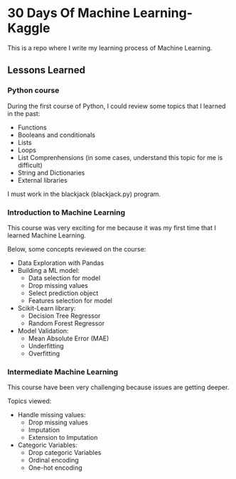 # 30 Days Of Machine Learning-Kaggle

This is a repo where I write my learning process of Machine Learning. 

## Lessons Learned

### Python course
During the first course of Python, I could review some topics that I learned in the past:

- Functions
- Booleans and conditionals
- Lists
- Loops
- List Comprenhensions (in some cases, understand this topic for me is difficult)
- String and Dictionaries
- External libraries

I must work in the blackjack (blackjack.py) program.

### Introduction to Machine Learning
This course was very exciting for me because it was my first time that I learned Machine Learning.

Below, some concepts reviewed on the course:

- Data Exploration with Pandas
- Building a ML model:
    - Data selection for model
    - Drop missing values
    - Select prediction object
    - Features selection for model
- Scikit-Learn library:
    - Decision Tree Regressor
    - Random Forest Regressor
- Model Validation:
    - Mean Absolute Error (MAE)
    - Underfitting
    - Overfitting

### Intermediate Machine Learning
This course have been very challenging because issues are getting deeper.

Topics viewed:
- Handle missing values:
    - Drop missing values
    - Imputation
    - Extension to Imputation
- Categoric Variables:
    - Drop categoric Variables
    - Ordinal encoding
    - One-hot encoding
